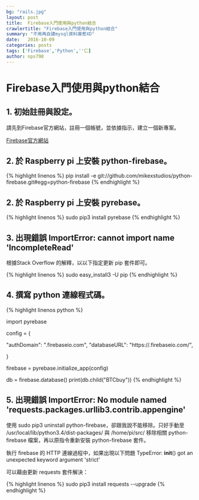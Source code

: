 ```yaml
---
bg: "rails.jpg"
layout: post
title:  Firebase入門使用與python結合
crawlertitle: "Firebase入門使用與python結合"
summary: "不用再自建mysql資料庫惹XD"
date:   2016-10-09
categories: posts
tags: ['Firebase','Python',''ㄈ]
author: nps798
---
```



# Firebase入門使用與python結合
  

## 1. 初始註冊與設定。

請先到Firebase官方網站，註冊一個帳號，並依據指示，建立一個新專案。

[Firebase官方網站](https://www.firebase.com/)

## 2. 於 Raspberry pi 上安裝 python-firebase。

{% highlight linenos %}
pip install -e git://github.com/mikexstudios/python-firebase.git#egg=python-firebase
{% endhighlight %}


## 2. 於 Raspberry pi 上安裝 pyrebase。


{% highlight linenos %}
sudo pip3 install pyrebase
{% endhighlight %}


## 3. 出現錯誤 ImportError: cannot import name 'IncompleteRead'

根據Stack Overflow 的解釋，以以下指定更新 pip 套件即可。

{% highlight linenos %}
sudo easy_install3 -U pip
{% endhighlight %}


## 4. 撰寫 python 連線程式碼。

{% highlight linenos python %}

import pyrebase

config = {

  "authDomain": "<APPNAME>.firebaseio.com",
  "databaseURL": "https://<APPNAME>.firebaseio.com/",

}

firebase = pyrebase.initialize_app(config)

db = firebase.database()
print(db.child("BTCbuy"))
{% endhighlight %}

## 5. 出現錯誤 ImportError: No module named 'requests.packages.urllib3.contrib.appengine'

使用 sudo pip3 uninstall python-firebase，卻跟我說不能移除。只好手動至 /usr/local/lib/python3.4/dist-packages/ 與 /home/pi/src/ 移除相關 python-firebase 檔案，再以原指令重新安裝 python-firebase 套件。

執行 firebase 的 HTTP 連線過程中，如果出現以下問題
TypeError: __init__() got an unexpected keyword argument 'strict'

可以藉由更新 requests 套件解決：

{% highlight linenos %}
sudo pip3 install requests --upgrade
{% endhighlight %}
